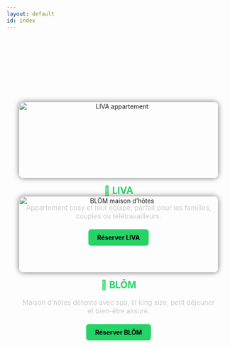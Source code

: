 ```yaml
---
layout: default
id: index
---
```


<style>
  .logements-container {
    display: flex;
    flex-wrap: wrap;
    justify-content: center;
    gap: 40px;
    padding: 40px 20px;
    text-align: center;
    margin-top: 120px; /* Réduction du décalage haut */
  }

  .logement {
    flex: 1 1 300px;
    max-width: 450px;
  }

  .logement img {
    width: 100%;
    border-radius: 12px;
    box-shadow: 0 0 12px rgba(0,0,0,0.5);
    transition: transform 0.3s ease, box-shadow 0.3s ease;
  }

  .logement img:hover {
    transform: scale(1.03);
    box-shadow: 0 0 18px rgba(37, 211, 102, 0.6);
  }

  .logement h2 {
    margin-top: 15px;
    color: #25D366;
  }

  .logement p {
    font-size: 0.95rem;
    color: #ccc;
    margin: 10px 0;
  }

  .logement a.bouton {
    display: inline-block;
    margin-top: 10px;
    background-color: #25D366;
    color: black;
    padding: 10px 20px;
    border-radius: 6px;
    font-weight: bold;
    text-decoration: none;
    transition: background-color 0.3s ease;
  }

  .logement a.bouton:hover {
    background-color: #1da955;
  }

  @media (max-width: 600px) {
    .logement {
      max-width: 100%;
    }

    .logement p {
      font-size: 0.9rem;
    }
  }
</style>

<section class="logements-container">

  <!-- LIVA -->
  <div class="logement">
    <a href="/LIVABLOM/liva">
      <img src="/LIVABLOM/assets/images/salon1.jpg" alt="LIVA appartement">
    </a>
    <h2>🔹 LIVA</h2>
    <p>Appartement cosy et tout équipé, parfait pour les familles, couples ou télétravailleurs.</p>
    <a href="/LIVABLOM/liva" class="bouton">Réserver LIVA</a>
  </div>

  <!-- BLOM -->
  <div class="logement">
    <a href="/LIVABLOM/blom">
      <img src="/LIVABLOM/assets/images/image-jacuzzi.png" alt="BLŌM maison d’hôtes">
    </a>
    <h2>🔹 BLŌM</h2>
    <p>Maison d’hôtes détente avec spa, lit king size, petit déjeuner et bien-être assuré.</p>
    <a href="/LIVABLOM/blom" class="bouton">Réserver BLŌM</a>
  </div>

</section>
